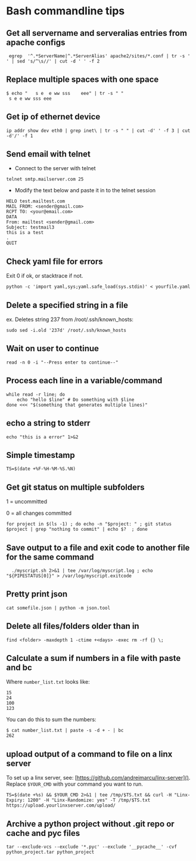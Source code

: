 # Bash commandline tips

## Get all servername and serveralias entries from apache configs
```
 egrep  '^.*ServerName|^.*ServerAlias' apache2/sites/*.conf | tr -s ' ' | sed 's/^\s//' | cut -d ' ' -f 2
```

## Replace multiple spaces with one space
```
$ echo "   s e  e ww sss    eee" | tr -s " "
 s e e ww sss eee
```


## Get ip of ethernet device
```
ip addr show dev eth0 | grep inet\ | tr -s " " | cut -d' ' -f 3 | cut -d'/' -f 1
```


## Send email with telnet
- Connect to the server with telnet
```
telnet smtp.mailserver.com 25
```
- Modify the text below and paste it in to the telnet session
```
HELO test.mailtest.com
MAIL FROM: <sender@gmail.com>
RCPT TO: <your@email.com>
DATA
From: mailtest <sender@gmail.com>
Subject: testmail3
this is a test
.
QUIT
```

## Check yaml file for errors
Exit 0 if ok, or stacktrace if not.
```
python -c 'import yaml,sys;yaml.safe_load(sys.stdin)' < yourfile.yaml
```

## Delete a specified string in a file
ex. Deletes string 237 from /root/.ssh/known_hosts:
```
sudo sed -i.old '237d' /root/.ssh/known_hosts
```

## Wait on user to continue
```
read -n 0 -i "--Press enter to continue--"
```

## Process each line in a variable/command
```
while read -r line; do
    echo "hello $line" # Do something with $line
done <<< "$(something that generates multiple lines)"
```

## echo a string to stderr
```
echo "this is a error" 1>&2
```


## Simple timestamp
```
TS=$(date +%F-%H-%M-%S.%N)
```


## Get git status on multiple subfolders
1 = uncommitted

0 = all changes committed
```
for project in $(ls -1) ; do echo -n "$project: " ; git status $project | grep "nothing to commit" | echo $?  ; done
```

## Save output to a file and exit code to another file for the same command
```
  ./myscript.sh 2>&1 | tee /var/log/myscript.log ; echo "${PIPESTATUS[0]}" > /var/log/myscript.exitcode
```

## Pretty print json
```
cat somefile.json | python -m json.tool
```


## Delete all files/folders older than <days> in <folder>
 ```
 find <folder> -maxdepth 1 -ctime +<days> -exec rm -rf {} \;
 ```

## Calculate a sum if numbers in a file with paste and bc
Where `number_list.txt` looks like:
 ```
15
24
100
123
```

You can do this to sum the numbers:
```
$ cat number_list.txt | paste -s -d + - | bc
262
```


## upload output of a command to file on a linx server
To set up a linx server, see: [https://github.com/andreimarcu/linx-server]().
Replace `$YOUR_CMD` with your command you want to run.
```
TS=$(date +%s) && $YOUR_CMD 2>&1 | tee /tmp/$TS.txt && curl -H "Linx-Expiry: 1200" -H "Linx-Randomize: yes" -T /tmp/$TS.txt https://upload.yourlinxserver.com/upload/
```


## Archive a python project without .git repo or cache and pyc files
```
tar --exclude-vcs --exclude '*.pyc' --exclude '__pycache__' -cvf python_project.tar python_project
```
